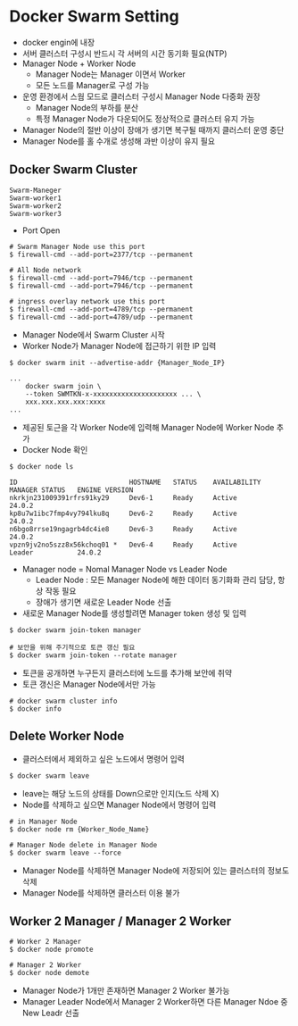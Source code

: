 # Docker Swarm Setting
- docker engin에 내장
- 서버 클러스터 구성시 반드시 각 서버의 시간 동기화 필요(NTP)
- Manager Node + Worker Node
  - Manager Node는 Manager 이면서 Worker
  - 모든 노드를 Manager로 구성 가능
- 운영 환경에서 스웜 모드로 클러스터 구성시 Manager Node 다중화 권장
  - Manager Node의 부하를 분산
  - 특정 Manager Node가 다운되어도 정상적으로 클러스터 유지 가능
- Manager Node의 절반 이상이 장애가 생기면 복구될 때까지 클러스터 운영 중단
- Manager Node를 홀 수개로 생성해 과반 이상이 유지 필요

## Docker Swarm Cluster
```shell
Swarm-Maneger
Swarm-worker1
Swarm-worker2
Swarm-worker3
```

- Port Open
```shell
# Swarm Manager Node use this port
$ firewall-cmd --add-port=2377/tcp --permanent

# All Node network
$ firewall-cmd --add-port=7946/tcp --permanent
$ firewall-cmd --add-port=7946/tcp --permanent

# ingress overlay network use this port 
$ firewall-cmd --add-port=4789/tcp --permanent
$ firewall-cmd --add-port=4789/udp --permanent
```

- Manager Node에서 Swarm Cluster 시작
- Worker Node가 Manager Node에 접근하기 위한 IP 입력
```shell
$ docker swarm init --advertise-addr {Manager_Node_IP}

...
    docker swarm join \
    --token SWMTKN-x-xxxxxxxxxxxxxxxxxxxxx ... \
    xxx.xxx.xxx.xxx:xxxx
...
```
- 제공된 토근을 각 Worker Node에 입력해 Manager Node에 Worker Node 추가
- Docker Node 확인
```shell
$ docker node ls

ID                            HOSTNAME   STATUS    AVAILABILITY   MANAGER STATUS   ENGINE VERSION
nkrkjn231009391rfrs91ky29     Dev6-1     Ready     Active                          24.0.2
kp8u7w1ibc7fmp4vy794lku8q     Dev6-2     Ready     Active                          24.0.2
n6bgo8rrse19ngagrb4dc4ie8     Dev6-3     Ready     Active                          24.0.2
vpzn9jv2no5szz8x56kchoq01 *   Dev6-4     Ready     Active         Leader           24.0.2

```
- Manager node = Nomal Manager Node vs Leader Node
  - Leader Node : 모든 Manager Node에 해한 데이터 동기화화 관리 담당, 항상 작동 필요
  - 장애가 생기면 새로운 Leader Node 선출
- 새로운 Manager Node를 생성할려면 Manager token 생성 및 입력
```shell
$ docker swarm join-token manager

# 보안을 위해 주기적으로 토큰 갱신 필요
$ docker swarm join-token --rotate manager
```
- 토큰을 공개하면 누구든지 클러스터에 노드를 추가해 보안에 취약
- 토큰 갱신은 Manager Node에서만 가능

```shell
# docker swarm cluster info
$ docker info
```
## Delete Worker Node
- 클러스터에서 제외하고 싶은 노드에서 명령어 입력
```shell
$ docker swarm leave
```
- leave는 해당 노드의 상태를 Down으로만 인지(노드 삭제 X)
- Node를 삭제하고 싶으면 Manager Node에서 명령어 입력
```shell
# in Manager Node
$ docker node rm {Worker_Node_Name}

# Manager Node delete in Manager Node
$ docker swarm leave --force
```
- Manager Node를 삭제하면 Manager Node에 저장되어 있는 클러스터의 정보도 삭제
- Manager Node를 삭제하면 클러스터 이용 불가

## Worker 2 Manager / Manager 2 Worker
```shell
# Worker 2 Manager
$ docker node promote

# Manager 2 Worker
$ docker node demote
```
- Manager Node가 1개만 존재하면 Manager 2 Worker 불가능
- Manager Leader Node에서 Manager 2 Worker하면 다른 Manager Ndoe 중 New Leadr 선출
